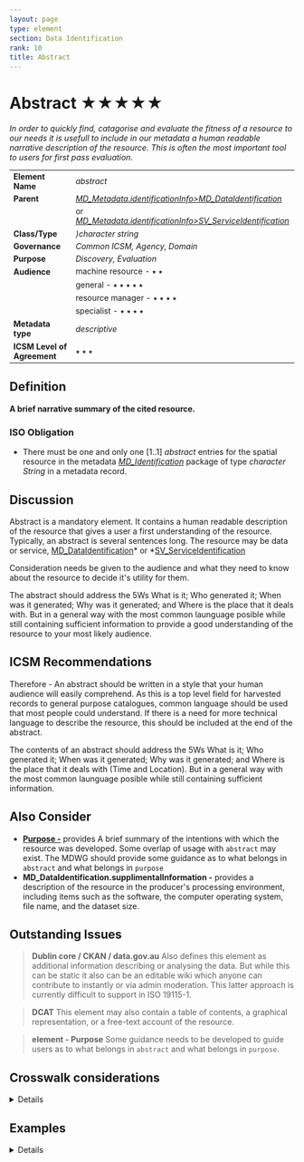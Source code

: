 ```yaml
---
layout: page
type: element
section: Data Identification
rank: 10
title: Abstract
---
```

#  Abstract ★★★★★
*In order to quickly find, catagorise and evaluate the fitness of a resource to our needs it is usefull to include in our metadata a human readable narrative description of the resource. This is often the most important tool to users for first pass evaluation.*

|  |  |
| --- | --- |
| **Element Name** | *abstract* |
| **Parent** | *[MD_Metadata.identificationInfo>MD_DataIdentification](./class-MD_DataIdentification)* |
| | or *[MD_Metadata.identificationInfo>SV_ServiceIdentification](./ServiceIdentification)* |
| **Class/Type** | *)character string* |
| **Governance** |  *Common ICSM, Agency, Domain* |
| **Purpose** | *Discovery, Evaluation* |
| **Audience** | machine resource - ⭑ ⭑ |
|  | general - ⭑ ⭑ ⭑ ⭑ ⭑|
|  | resource manager - ⭑ ⭑ ⭑ ⭑|
|  | specialist - ⭑ ⭑ ⭑ ⭑ |
| **Metadata type** | *descriptive* |
| **ICSM Level of Agreement** | ⭑ ⭑ ⭑ |

## Definition 
**A brief narrative summary of the cited resource.**

### ISO Obligation 

- There must be one and only one [1..1] *abstract* entries for the spatial resource in the metadata  *[MD_Identification](./class-MD_Identification)* package of type *character String* in a metadata record.

## Discussion 
Abstract is a mandatory element. It contains a human readable description of the resource that gives a user a first understanding of the resource. Typically, an abstract is several sentences long. The resource may be data or service, [MD_DataIdentification](./class-MD_DataIdentification)* or *[SV_ServiceIdentification](./ServiceIdentification)

Consideration needs be given to the audience and what they need to know about the resource to decide it's utility for them.

The abstract should address the 5Ws What is it; Who generated it; When was it generated; Why was it generated; and Where is the place that it deals with. But in a general way with the most common launguage posible while still containing sufficient information to provide a good understanding of the resource to your most likely audience.

## ICSM Recommendations 
Therefore - An abstract should be written in a style that your human audience will easily comprehend. As this is a top level field for harvested records to general purpose catalogues, common language should be used that most people could understand. If there is a need for more technical language to describe the resource, this should be included at the end of the abstract.

The contents of an abstract should address the 5Ws What is it; Who generated it; When was it generated; Why was it generated; and Where is the place that it deals with (Time and Location). But in a general way with the most common launguage posible while still containing sufficient information.


## Also Consider

- **[Purpose -](./Purpose)** provides A brief summary of the intentions with which the resource was developed. Some overlap of usage with `abstract` may exist. The MDWG should provide some guidance as to what belongs in `abstract` and what belongs in `purpose`
- **MD_DataIdentification.supplimentalInformation -** provides a description of the resource in the producer's processing environment, including items such as the software, the computer operating system, file name, and the dataset size.

  
## Outstanding Issues

> **Dublin core / CKAN / data.gov.au**
Also defines this element as additional information describing or analysing the data. But while this can be static it also can be an editable wiki which anyone can contribute to instantly or via admin moderation. This latter approach is currently difficult to support in ISO 19115-1.

> **DCAT**
This element may also contain a table of contents, a graphical representation, or a free-text account of the resource.

> **element - Purpose**
Some guidance needs to be developed to guide users as to what belongs in `abstract` and what belongs in `purpose`.

## Crosswalk considerations

<details>

### Dublin core / CKAN / data.gov.au

Maps to `description`

### DCAT

Maps to `dct.description`

### RIF-CS

Maps to `Description 'full'`

</details>

## Examples

<details>

### ABARES

> *TOPO_2.5M is a national seamless data product aimed at regional or national applications. 
The data are suitable for location or distribution mapping at a small scale and can be readily combined with other data products.
TOPO_2.5M is an intermediate product between AUSLIGs TOPO_10M (data at 1:10 million scale) and TOPO_250K (data at 1:250 000 scale). 
It has been specifically designed for map production and does not carry the additional attributes which support GIS analysis. 
TOPO_2.5M is topologically structured including closed polygons and properly intersecting lines and is comprised of the following themes Built-up Areas, Framework, Localities, Roads, Railways, Streams, Waterbodies and Reefs. 
The user guide can be accessed at a link provided below. 
Link to licence and licence conditions //Baldric/publicmetadata/data/glompr_gm__001/glompr_gm__00111a00pdf______/licence_template.pdf. 
The licence allows the use of the data for any maps (including Internet applications) but the data itself must not be supplied to any third party. 
All products must include an appropriate copyright statement.*

### GA

 > *Publicly available bathymetry and geophysical data has been used to map geomorphic features of the Antarctic continental margin and adjoining ocean basins at scales of 1:1-2 million. The key bathymetry datasets used were GEBCO08 and ETOPO2 satellite bathymetry (Smith & Sandwell 1997), in addition to seismic lines in key areas. Twenty-seven geomorphic units were identified based on interpretation of the seafloor bathymetry with polygons digitised by hand in ArcGIS. Seafloor features were classified largely based on the International Hydrographic Organisation (2001) classification of undersea features, and expanded to include additional features, including those likely to have specific substrate types and influence on oceanography. This approach improves the technique as a predictor of physical conditions that may influence seafloor communities. The geomorphic map has been used for developing a benthic bioregionalisation and for developing a representative system of Marine Protected Areas for East Antarctica. Slight modifications have been made since original publication in O'Brien et al. 2009 and Post et al. 2014. These include: - updating of some feature names; - combining "wave affected banks" with "shelf banks" - Combining "coastal terrance" with "island coastal terrane" as "Coastal/Shelf Terrane" - replacing canyon vectors with polygons by using a buffer around the vectors Further details of the original mapping can be found in: O'Brien, P.E., Post, A.L., Romeyn, R., 2009. Antarctic-wide geomorphology as an aid to habitat mapping and locating Vulnerable Marine Ecosystems, Commission for the Conservation of Antarctic Marine Living Resources Vulnerable Marine Ecosystems Workshop, Paper WS-VME-09/10. CCAMLR, La Jolla, California, USA. Post, A.L., Meijers, A.J.S., Fraser, A.D., Meiners, K.M., Ayers, J., Bindoff, N.L., Griffiths, H.J., Van de Putte, A.P., O'Brien, P.E., Swadling, K.M., Raymond, B., 2014. Chapter 14. Environmental Setting, In: De Broyer, C., Koubbi, P., Griffiths, H.J., Raymond, B., d'Udekem d'Acoz, C., et al. (Eds.), Biogeographic Atlas of the Southern Ocean. Scientific Committee on Antarctic Research, Cambridge, pp. 46-64.*
 
### AAD

 > This dataset is a collection of aerial images taken from a camera mounted in the fuselage of the CASA-212 400 aircraft used to survey for pygmy blue whales. Line transect data from that survey are also available (but see Gill, P.C., Pirzl, R., Morrice, M.G. and Lawton, K. (2015). "Cetacean diversity of the continental shelf and slope off southern australia." The Journal of Wildlife Management 79(4): 672-681 for more details). 
 The digital images were taken with a Nikon D200 camera, using a 35mm lens. The survey altitude was approximately 1500 ft. Images have full EXIF data attached. Image footprints are approximately 204 m along-track by 306 m across track, with some image overlap.
  Aerial images; downward facing images along track from a line transect survey. 
 There are ~41K jpeg images. 
 Images taken with Nikon D200 camera, with 35 mm lens. 
 Aerial survey altitude was approximately 1500 ft. 
 Each image has a water-surface footprint of 204 m along-track by 306 m across track; there is some image overlap along-track.
 The EXIF data for each image is populated.
 Images taken in January 2012 along the Bonney Upwelling, along the south-east coast of Australia, an area known to be a summer (Nov-May) feeding ground for pygmy blue whales; the surveys focussed on the area bounded by 138.0-145.0ºE and 36.6-40.3ºS.
 
### TERN

> The Cumberland Plain flux station is located in a dry sclerophyll forest in the Hawkesbury Valley in central New South Wales. Operation commenced for the station in September 2012 and is managed by the Hawkesbury Institute for the Environment at Western Sydney University. The Cumberland Plain Woodland is now an endangered ecological community that encompasses distinct groupings of plants growing on clayey soils. The canopy is dominated by Eucalyptus moluccana and Eucalyptus fibrosa, which host an expanding population of mistletoe. Average canopy height is 23m, the elevation of the site is 20m and mean annual precipitation is 800mm. Fluxes of water vapour, carbon dioxide and heat are quantified with the open-path eddy flux technique from a 30 m tall mast. Additional measurements above the canopy include temperature, humidity, wind speed and direction, rainfall, incoming and reflected shortwave and longwave radiation and net, diffuse and direct radiation and the photochemical reflectance index. In addition, profiles of humidity and CO2 are measured at eight levels within the canopy, as well as measurements of soil moisture content, soil heat fluxes, soil temperature, and 10-hr fuel moisture dynamics. In addition, regular monitoring of understory species abundance, mistletoe infection, leaf area index and litterfall are also performed.

### data.gov.au

 > The Department of Human Services Service Centre locator contains information updated weekly, a search function and maps.


### XML 
```
<mdb:MD_Metadata>
....
  <mdb:identificationInfo>
    <mri:MD_DataIdentification>
    ....
      <mri:abstract>
        <gco:CharacterString>
        This is an example dataset to demonstrate the use of ISO 19115-3.  
        Below is a sample abstract reprinted from the document AS/NZS ISO 
        19115.1:2015. Location of all current mineral Exploration Licences 
        issued under the Mining Act, 1971.Exploration Licences provide 
        exclusive tenure rights to explore for mineral resources for up to 
        a maximum of 5 years. Comment is sought on applications for 
        Exploration Licences from numerous sources before granting. 
        Exploration programs are subject to strict environmental and 
        heritage conditions. Exploitation of identified resources must be 
        made under separate mineral production leases.
        </gco:CharacterString>
      </mri:abstract>
    ....
    </mri:MD_DataIdentification>
  </mdb:identificationInfo>
....
</mdb:MD_Metadata>
```

### UML diagrams
Recommended elements highlighted in Yellow

![abstract](../images/AbstractUML.png)

</details>
